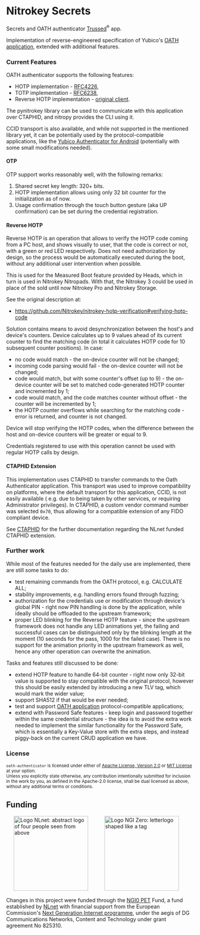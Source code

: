 # Nitrokey Secrets

Secrets and OATH authenticator [Trussed][trussed]<sup>®</sup> app.

Implementation of reverse-engineered specification of Yubico's [OATH application][yubico-oath], 
extended with additional features.

[trussed]: https://trussed.dev

[yubico-oath]: https://developers.yubico.com/OATH/YKOATH_Protocol.html

### Current Features

OATH authenticator supports the following features:

- HOTP implementation - [RFC4226],
- TOTP implementation - [RFC6238],
- Reverse HOTP implementation - [original client][hotp-verif].

The pynitrokey library can be used to communicate with this application over CTAPHID, and nitropy provides the CLI using
it.

CCID transport is also available, and while not supported in the mentioned library yet, it can be potentially used by
the protocol-compatible applications, like the [Yubico Authenticator for Android] (potentially with some small
modifications needed).

[Yubico Authenticator for Android]: https://github.com/Yubico/yubioath-android

[RFC4226]: https://www.rfc-editor.org/rfc/rfc4226

[RFC6238]: https://www.rfc-editor.org/rfc/rfc6238

[hotp-verif]: https://github.com/Nitrokey/nitrokey-hotp-verification#verifying-hotp-code

#### OTP

OTP support works reasonably well, with the following remarks:

1. Shared secret key length: 320+ bits.
2. HOTP implementation allows using only 32 bit counter for the initialization as of now.
3. Usage confirmation through the touch button gesture (aka UP confirmation) can be set during the credential
   registration.

#### Reverse HOTP

Reverse HOTP is an operation that allows to verify the HOTP code coming from a PC host, and shows visually to user, that
the code is correct or not, with a green or red LED respectively.
Does not need authorization by design, so the process would be automatically executed during the boot, without any
additional user intervention when possible.

This is used for the Measured Boot feature provided by Heads, which in turn is used in Nitrokey Nitropads. With
that, the Nitrokey 3 could be used in place of the sold until now Nitrokey Pro and Nitrokey Storage.

See the original description at:

- https://github.com/Nitrokey/nitrokey-hotp-verification#verifying-hotp-code

Solution contains means to avoid desynchronization between the host's and device's counters. Device calculates up to 9
values ahead of its current counter to find the matching code (in total it calculates HOTP code for 10 subsequent
counter positions). In case:

- no code would match - the on-device counter will not be changed;
- incoming code parsing would fail - the on-device counter will not be changed;
- code would match, but with some counter's offset (up to 9) - the on-device counter will be set to matched
  code-generated HOTP counter and incremented by 1;
- code would match, and the code matches counter without offset - the counter will be incremented by 1;
- the HOTP counter overflows while searching for the matching code - error is returned, and counter is not changed.

Device will stop verifying the HOTP codes, when the difference between the host and on-device counters will be greater
or equal to 9.

Credentials registered to use with this operation cannot be used with regular HOTP calls by design.

#### CTAPHID Extension

This implementation uses CTAPHID to transfer commands to the Oath Authenticator application. This transport was used to
improve compatibility on platforms, where the default transport for this application, CCID, is not easily available (
e.g. due to being taken by other services, or requiring Administrator
privileges). In CTAPHID, a custom vendor command number was selected `0x70`, thus allowing for a compatible extension of
any FIDO compliant device.

See [CTAPHID](ctaphid.md) for the further documentation regarding the NLnet funded CTAPHID extension.

### Further work

While most of the features needed for the daily use are implemented, there are still some tasks to do:

- test remaining commands from the OATH protocol, e.g. CALCULATE ALL;
- stability improvements, e.g. handling errors found through fuzzing;
- authorization for the credentials use or modification through device's global PIN - right now PIN handling is done by
  the application, while ideally should be offloaded to the upstream framework;
- proper LED blinking for the Reverse HOTP feature - since the upstream framework does not handle any LED animations
  yet, the failing and successful cases can be distinguished only by the blinking length at the moment (10 seconds for
  the pass, 1000 for the failed case). There is no support for the animation priority in the upstream framework as well,
  hence any other operation can overwrite the animation.

Tasks and features still discussed to be done:

- extend HOTP feature to handle 64-bit counter - right now only 32-bit value is supported to stay compatible with the
  original protocol, however this should be easily extended by introducing a new TLV tag, which would mark the wider
  value;
- support SHA512 if that would be ever needed;
- test and support [OATH application][yubico-oath] protocol-compatible applications;
- extend with Password Safe features - keep login and password together within the same credential structure - the idea
  is to avoid the extra work needed to implement the similar functionality for the Password Safe, which is essentially a
  Key-Value store with the extra steps, and instead piggy-back on the current CRUD application we have.

### License

<sup>`oath-authenticator` is licensed under either of [Apache License, Version 2.0](LICENSE-APACHE)
or [MIT License](LICENSE-MIT) at your option.</sup>
<br>
<sub>Unless you explicitly state otherwise, any contribution intentionally submitted for inclusion in the work by you,
as defined in the Apache-2.0 license, shall be dual licensed as above, without any additional terms or conditions.</sub>

## Funding

[<img src="https://nlnet.nl/logo/banner.svg" width="200" alt="Logo NLnet: abstract logo of four people seen from above" hspace="20">](https://nlnet.nl/)
[<img src="https://nlnet.nl/image/logos/NGI0PET_tag.svg" width="200" alt="Logo NGI Zero: letterlogo shaped like a tag" hspace="20">](https://nlnet.nl/NGI0/)

Changes in this project were funded through the [NGI0 PET](https://nlnet.nl/PET) Fund, a fund established
by [NLnet](https://nlnet.nl/) with financial support from the European
Commission's [Next Generation Internet programme](https://ngi.eu/), under the aegis of DG Communications Networks,
Content and Technology under grant agreement No 825310.
